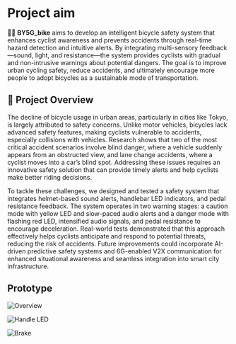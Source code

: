 # Project aim

🚴‍♂️ **BY5G_bike** aims to develop an intelligent bicycle safety system that enhances cyclist awareness and prevents accidents through real-time hazard detection and intuitive alerts. By integrating multi-sensory feedback—sound, light, and resistance—the system provides cyclists with gradual and non-intrusive warnings about potential dangers. The goal is to improve urban cycling safety, reduce accidents, and ultimately encourage more people to adopt bicycles as a sustainable mode of transportation.

## 🚀 Project Overview

The decline of bicycle usage in urban areas, particularly in cities like Tokyo, is largely attributed to safety concerns. Unlike motor vehicles, bicycles lack advanced safety features, making cyclists vulnerable to accidents, especially collisions with vehicles. Research shows that two of the most critical accident scenarios involve blind danger, where a vehicle suddenly appears from an obstructed view, and lane change accidents, where a cyclist moves into a car’s blind spot. Addressing these issues requires an innovative safety solution that can provide timely alerts and help cyclists make better riding decisions.

To tackle these challenges, we designed and tested a safety system that integrates helmet-based sound alerts, handlebar LED indicators, and pedal resistance feedback. The system operates in two warning stages: a caution mode with yellow LED and slow-paced audio alerts and a danger mode with flashing red LED, intensified audio signals, and pedal resistance to encourage deceleration. Real-world tests demonstrated that this approach effectively helps cyclists anticipate and respond to potential threats, reducing the risk of accidents. Future improvements could incorporate AI-driven predictive safety systems and 6G-enabled V2X communication for enhanced situational awareness and seamless integration into smart city infrastructure.

## Prototype

![Overview](https://github.com/user-attachments/assets/595cdb98-b5a4-4f1c-8770-8c334b151939)

![Handle LED](https://github.com/user-attachments/assets/9f117349-fa21-4900-8aea-394f94e1dd54)

![Brake](https://github.com/user-attachments/assets/d86706ab-1117-4349-be3e-03a2f238d219)
